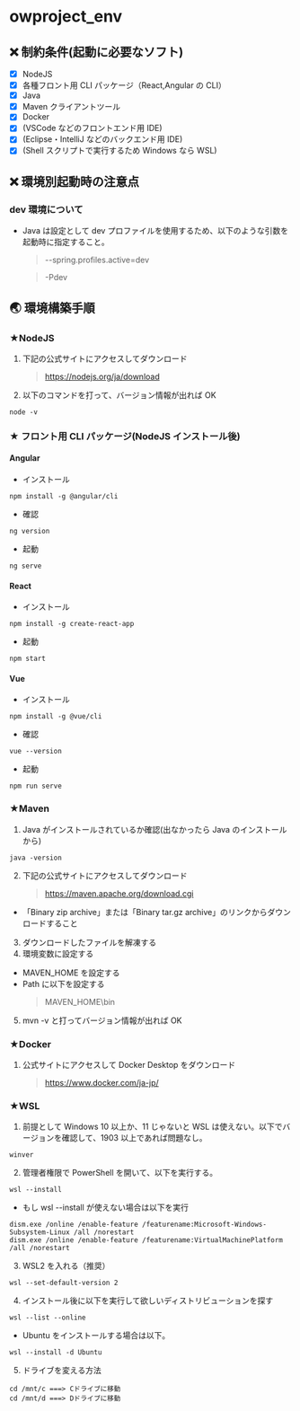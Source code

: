 # owproject_env

## ❌ 制約条件(起動に必要なソフト)

- [x] NodeJS
- [x] 各種フロント用 CLI パッケージ（React,Angular の CLI）
- [x] Java
- [x] Maven クライアントツール
- [x] Docker
- [x] (VSCode などのフロントエンド用 IDE)
- [x] (Eclipse・IntelliJ などのバックエンド用 IDE)
- [x] (Shell スクリプトで実行するため Windows なら WSL)

## ❌ 環境別起動時の注意点

### dev 環境について

- Java は設定として dev プロファイルを使用するため、以下のような引数を起動時に指定すること。

  > --spring.profiles.active=dev

  > -Pdev

## 🌏 環境構築手順

### ★NodeJS

1. 下記の公式サイトにアクセスしてダウンロード
   > https://nodejs.org/ja/download
2. 以下のコマンドを打って、バージョン情報が出れば OK

```
node -v
```

### ★ フロント用 CLI パッケージ(NodeJS インストール後)

#### Angular

- インストール

```
npm install -g @angular/cli
```

- 確認

```
ng version
```

- 起動

```
ng serve
```

#### React

- インストール

```
npm install -g create-react-app
```

- 起動

```
npm start
```

#### Vue

- インストール

```
npm install -g @vue/cli
```

- 確認

```
vue --version
```

- 起動

```
npm run serve
```

### ★Maven

1. Java がインストールされているか確認(出なかったら Java のインストールから)

```
java -version
```

2. 下記の公式サイトにアクセスしてダウンロード
   > https://maven.apache.org/download.cgi

- 「Binary zip archive」または「Binary tar.gz archive」のリンクからダウンロードすること

3. ダウンロードしたファイルを解凍する
4. 環境変数に設定する

- MAVEN_HOME を設定する
- Path に以下を設定する
  > MAVEN_HOME\bin

5. mvn -v と打ってバージョン情報が出れば OK

### ★Docker

1. 公式サイトにアクセスして Docker Desktop をダウンロード
   > https://www.docker.com/ja-jp/

### ★WSL

1. 前提として Windows 10 以上か、11 じゃないと WSL は使えない。以下でバージョンを確認して、1903 以上であれば問題なし。

```
winver
```

2. 管理者権限で PowerShell を開いて、以下を実行する。

```
wsl --install
```

- もし wsl --install が使えない場合は以下を実行

```
dism.exe /online /enable-feature /featurename:Microsoft-Windows-Subsystem-Linux /all /norestart
dism.exe /online /enable-feature /featurename:VirtualMachinePlatform /all /norestart
```

3. WSL2 を入れる（推奨）

```
wsl --set-default-version 2
```

4. インストール後に以下を実行して欲しいディストリビューションを探す

```
wsl --list --online
```

- Ubuntu をインストールする場合は以下。

```
wsl --install -d Ubuntu
```

5. ドライブを変える方法

```
cd /mnt/c ===> Cドライブに移動
cd /mnt/d ===> Dドライブに移動
```
